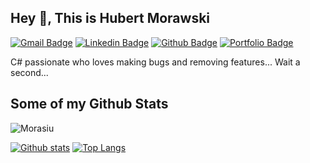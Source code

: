## Hey 👋, This is Hubert Morawski
[![Gmail Badge](https://img.shields.io/badge/-morasiu2@gmail.com-c14438?style=flat&logo=Gmail&logoColor=white&link=mailto:morasiu2@gmail.com)](mailto:morasiu2@gmail.com) 
[![Linkedin Badge](https://img.shields.io/badge/-morasiu-0072b1?style=flat&logo=Linkedin&logoColor=white&link=https://www.linkedin.com/in/morasiu/)](https://www.linkedin.com/in/morasiu/) [![Github Badge](https://img.shields.io/badge/-Morasiu-grey?style=flat&logo=github&logoColor=white&link=https://github.com/Morasiu/)](https://www.github.com/Morasiu/) [![Portfolio Badge](https://img.shields.io/badge/portfolio-web-blue?style=flat&link=https://morasiu.github.io/portfolio/projects/games/)](https://morasiu.github.io/portfolio/projects/games/) <p align='left'>C# passionate who loves making bugs and removing features... Wait a second...</p>
## Some of my Github Stats
<p align=left> <img src=https://komarev.com/ghpvc/?username=Morasiu alt=Morasiu /> </p>

[![Github stats](https://github-readme-stats.vercel.app/api?username=Morasiu&show_icons=true&include_all_commits=true&theme=algolia)](https://github.com/Morasiu/github-readme-stats)
[![Top Langs](https://github-readme-stats.vercel.app/api/top-langs/?username=Morasiu&layout=compact&theme=algolia)](https://github.com/Morasiu/github-readme-stats)
